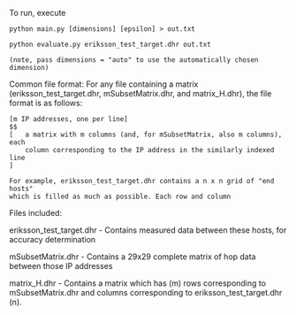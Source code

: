 To run, execute

    python main.py [dimensions] [epsilon] > out.txt

    python evaluate.py eriksson_test_target.dhr out.txt
    
    (note, pass dimensions = "auto" to use the automatically chosen dimension)

Common file format:
    For any file containing a matrix (eriksson_test_target.dhr, 
    mSubsetMatrix.dhr, and matrix_H.dhr), the file format is as follows:
    
    [m IP addresses, one per line]
    $$
    [   a matrix with m columns (and, for mSubsetMatrix, also m columns), each
        column corresponding to the IP address in the similarly indexed line
    ]

    For example, eriksson_test_target.dhr contains a n x n grid of "end hosts"
    which is filled as much as possible. Each row and column

Files included:

eriksson\_test\_target.dhr - Contains measured data between these hosts, for accuracy determination

mSubsetMatrix.dhr - Contains a 29x29 complete matrix of hop data between those IP addresses

matrix\_H.dhr - Contains a matrix which has (m) rows corresponding to mSubsetMatrix.dhr and columns corresponding to eriksson\_test\_target.dhr (n).

